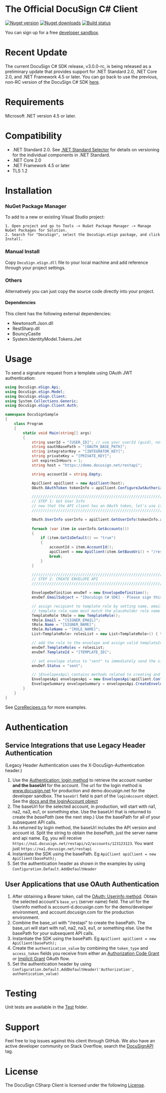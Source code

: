 # The Official DocuSign C# Client 

[![Nuget version][nuget-image]][nuget-url]
[![Nuget downloads][downloads-image]][downloads-url]
[![Build status][travis-image]][travis-url]

You can sign up for a free [developer sandbox](https://developers.docusign.com/). 

Recent Update
============
The current DocuSign C# SDK release, v3.0.0-rc, is being released as a preliminary update that provides support for .NET Standard 2.0, .NET Core 2.0, and .NET Framework 4.5 or later. You can go back to use the previous, non-RC version of the DocuSign C# SDK [here](https://github.com/docusign/docusign-csharp-client/tree/v2.2.1).


Requirements
============

Microsoft .NET version 4.5 or later.

Compatibility
============

* .NET Standard 2.0. See [.NET Standard Selector](http://immo.landwerth.net/netstandard-versions/#) for details on versioning for the individual components in .NET Standard.
* .NET Core 2.0
* .NET Framework 4.5 or later
* TLS 1.2

Installation
============

### NuGet Package Manager

To add to a new or existing Visual Studio project:  

	1. Open project and go to Tools -> NuGet Package Manager -> Manage NuGet Packages for Solution.
	2. Search for "DocuSign", select the DocuSign.eSign package, and click Install.  

### Manual Install 

Copy `DocuSign.eSign.dll` file to your local machine and add reference through your project settings.

### Others

Alternatively you can just copy the source code directly into your project. 

#### Dependencies

This client has the following external dependencies: 

* Newtonsoft.Json.dll
* RestSharp.dll
* BouncyCastle
* System.IdentityModel.Tokens.Jwt

Usage
=====

To send a signature request from a template using OAuth JWT authentication:

```csharp
using DocuSign.eSign.Api;
using DocuSign.eSign.Model;
using DocuSign.eSign.Client;
using System.Collections.Generic;
using DocuSign.eSign.Client.Auth;

namespace DocuSignSample
{
    class Program
    {
        static void Main(string[] args)
        {
            string userId = "[USER_ID]"; // use your userId (guid), not email address
            string oauthBasePath = "[OAUTH_BASE_PATH]";
            string integratorKey = "[INTEGRATOR_KEY]";
            string privateKey = "[PRIVATE_KEY]";
            int expiresInHours = 1;
            string host = "https://demo.docusign.net/restapi";

            string accountId = string.Empty;

            ApiClient apiClient = new ApiClient(host);
            OAuth.OAuthToken tokenInfo = apiClient.ConfigureJwtAuthorizationFlowByKey(integratorKey, userId, oauthBasePath, privateKey, expiresInHours);

            /////////////////////////////////////////////////////////////////
            // STEP 1: Get User Info   
            // now that the API client has an OAuth token, let's use it in all// DocuSign APIs
            /////////////////////////////////////////////////////////////////

            OAuth.UserInfo userInfo = apiClient.GetUserInfo(tokenInfo.access_token);
            
            foreach (var item in userInfo.GetAccounts())
            {
                if (item.GetIsDefault() == "true")
                {
                    accountId = item.AccountId();
                    apiClient = new ApiClient(item.GetBaseUri() + "/restapi");
                    break;
                }
            }

            /////////////////////////////////////////////////////////////////
            // STEP 2: CREATE ENVELOPE API        
            /////////////////////////////////////////////////////////////////

            EnvelopeDefinition envDef = new EnvelopeDefinition();
            envDef.EmailSubject = "[DocuSign C# SDK] - Please sign this doc";

            // assign recipient to template role by setting name, email, and role name.  Note that the
            // template role name must match the placeholder role name saved in your account template.  
            TemplateRole tRole = new TemplateRole();
            tRole.Email = "[SIGNER_EMAIL]";
            tRole.Name = "[SIGNER_NAME]";
            tRole.RoleName = "[ROLE_NAME]";
            List<TemplateRole> rolesList = new List<TemplateRole>() { tRole };

            // add the role to the envelope and assign valid templateId from your account
            envDef.TemplateRoles = rolesList;
            envDef.TemplateId = "[TEMPLATE_ID]";

            // set envelope status to "sent" to immediately send the signature request
            envDef.Status = "sent";

            // |EnvelopesApi| contains methods related to creating and sending Envelopes (aka signature requests)
            EnvelopesApi envelopesApi = new EnvelopesApi(apiClient.Configuration);
            EnvelopeSummary envelopeSummary = envelopesApi.CreateEnvelope(accountId, envDef);
        }
    }
}
```

See [CoreRecipes.cs](https://github.com/docusign/docusign-csharp-client/blob/master/test/Recipes/CoreRecipes.cs) for more examples.

# Authentication

## Service Integrations that use Legacy Header Authentication

(Legacy Header Authentication uses the X-DocuSign-Authentication header.)

1. Use the [Authentication: login method](https://developers.docusign.com/esign-rest-api/reference/Authentication/Authentication/login) to retrieve the account number **and the baseUrl** for the account.
The url for the login method is www.docusign.net for production and demo.docusign.net for the developer sandbox.
The `baseUrl` field is part of the `loginAccount` object. See the [docs and the loginAccount object](https://docs.docusign.com/esign/restapi/Authentication/Authentication/login/#/definitions/loginAccount)
2. The baseUrl for the selected account, in production, will start with na1, na2, na3, eu1, or something else. Use the baseUrl that is returned to create the *basePath* (see the next step.) Use the basePath for all of your subsequent API calls.
3. As returned by login method, the baseUrl includes the API version and account id. Split the string to obtain the *basePath*, just the server name and api name. Eg, you will receive `https://na1.docusign.net/restapi/v2/accounts/123123123`. You want just `https://na1.docusign.net/restapi` 
4. Instantiate the SDK using the basePath. Eg `ApiClient apiClient = new ApiClient(basePath);`
5. Set the authentication header as shown in the examples by using `Configuration.Default.AddDefaultHeader`

## User Applications that use OAuth Authentication
1. After obtaining a Bearer token, call the [OAuth: Userinfo method](https://developers.docusign.com/esign-rest-api/guides/authentication/user-info-endpoints). Obtain the selected account's `base_uri` (server name) field.
The url for the Userinfo method is account-d.docusign.com for the demo/developer environment, and account.docusign.com for the production environment.
1. Combine the base_uri with "/restapi" to create the basePath. The base_uri will start with na1, na2, na3, eu1, or something else. Use the basePath for your subsequent API calls.
4. Instantiate the SDK using the basePath. Eg `ApiClient apiClient = new ApiClient(basePath);`
5. Create the `authentication_value` by combining the `token_type` and `access_token` fields you receive from either an [Authorization Code Grant](https://developers.docusign.com/esign-rest-api/guides/authentication/oauth2-code-grant) or [Implicit Grant](https://developers.docusign.com/esign-rest-api/guides/authentication/oauth2-implicit) OAuth flow. 
5. Set the authentication header by using `Configuration.Default.AddDefaultHeader('Authorization', authentication_value)`


Testing
=======

Unit tests are available in the [Test](/test/SdkTests) folder. 

Support
=======

Feel free to log issues against this client through GitHub.  We also have an active developer community on Stack Overflow, search the [DocuSignAPI](http://stackoverflow.com/questions/tagged/docusignapi) tag.

License
=======

The DocuSign CSharp Client is licensed under the following [License](LICENSE).


[nuget-image]: https://img.shields.io/nuget/v/DocuSign.eSign.dll.svg?style=flat
[nuget-url]: https://www.nuget.org/packages/DocuSign.eSign.dll
[downloads-image]: https://img.shields.io/nuget/dt/DocuSign.eSign.dll.svg?style=flat
[downloads-url]: https://www.nuget.org/packages/DocuSign.eSign.dll
[travis-image]: https://img.shields.io/travis/docusign/docusign-csharp-client.svg?style=flat
[travis-url]: https://travis-ci.org/docusign/docusign-csharp-client
